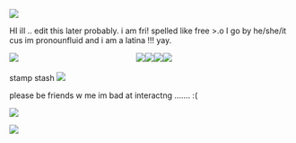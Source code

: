 ![](https://files.catbox.moe/c6lw1v.png)

HI ill .. edit this later probably. i am fri! spelled like free >.o I go by he/she/it cus im pronounfluid and i am a latina !!! yay.

![](https://files.catbox.moe/abbsb2.png) 
ㅤㅤㅤㅤㅤㅤㅤㅤㅤㅤㅤㅤㅤㅤㅤㅤ![](https://files.catbox.moe/q2ei3h.png)![](https://files.catbox.moe/39q5n3.png)![](https://files.catbox.moe/n2rkd2.png)![](https://files.catbox.moe/g5xsp0.png)

stamp stash
![](https://files.catbox.moe/v2nem8.png) 

please be friends w me im bad at interactng ....... :(

![](https://files.catbox.moe/qnyy8y.png) 

![](https://files.catbox.moe/vx1nx0.png) 
